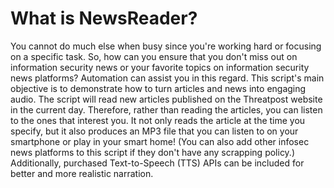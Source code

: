 # What is NewsReader?
You cannot do much else when busy since you're working hard or focusing on a specific task. So, how can you ensure that you don't miss out on information security news or your favorite topics on information security news platforms? Automation can assist you in this regard.
This script's main objective is to demonstrate how to turn articles and news into engaging audio.
The script will read new articles published on the Threatpost website in the current day. Therefore, rather than reading the articles, you can listen to the ones that interest you.
It not only reads the article at the time you specify, but it also produces an MP3 file that you can listen to on your smartphone or play in your smart home! (You can also add other infosec news platforms to this script if they don't have any scrapping policy.)
Additionally, purchased Text-to-Speech (TTS) APIs can be included for better and more realistic narration.

